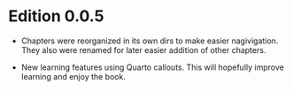 # Edition 0.0.5

- Chapters were reorganized in its own dirs to make easier nagivigation. They also were renamed for later easier addition of other chapters.

- New learning features using Quarto callouts. This will hopefully improve learning and enjoy the book.